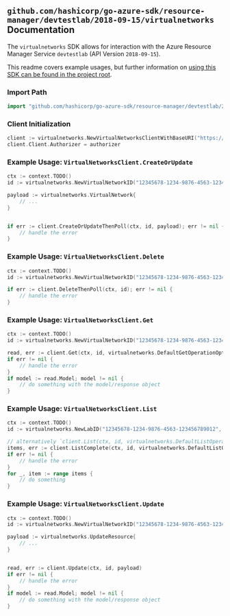 
## `github.com/hashicorp/go-azure-sdk/resource-manager/devtestlab/2018-09-15/virtualnetworks` Documentation

The `virtualnetworks` SDK allows for interaction with the Azure Resource Manager Service `devtestlab` (API Version `2018-09-15`).

This readme covers example usages, but further information on [using this SDK can be found in the project root](https://github.com/hashicorp/go-azure-sdk/tree/main/docs).

### Import Path

```go
import "github.com/hashicorp/go-azure-sdk/resource-manager/devtestlab/2018-09-15/virtualnetworks"
```


### Client Initialization

```go
client := virtualnetworks.NewVirtualNetworksClientWithBaseURI("https://management.azure.com")
client.Client.Authorizer = authorizer
```


### Example Usage: `VirtualNetworksClient.CreateOrUpdate`

```go
ctx := context.TODO()
id := virtualnetworks.NewVirtualNetworkID("12345678-1234-9876-4563-123456789012", "example-resource-group", "labValue", "nameValue")

payload := virtualnetworks.VirtualNetwork{
	// ...
}


if err := client.CreateOrUpdateThenPoll(ctx, id, payload); err != nil {
	// handle the error
}
```


### Example Usage: `VirtualNetworksClient.Delete`

```go
ctx := context.TODO()
id := virtualnetworks.NewVirtualNetworkID("12345678-1234-9876-4563-123456789012", "example-resource-group", "labValue", "nameValue")

if err := client.DeleteThenPoll(ctx, id); err != nil {
	// handle the error
}
```


### Example Usage: `VirtualNetworksClient.Get`

```go
ctx := context.TODO()
id := virtualnetworks.NewVirtualNetworkID("12345678-1234-9876-4563-123456789012", "example-resource-group", "labValue", "nameValue")

read, err := client.Get(ctx, id, virtualnetworks.DefaultGetOperationOptions())
if err != nil {
	// handle the error
}
if model := read.Model; model != nil {
	// do something with the model/response object
}
```


### Example Usage: `VirtualNetworksClient.List`

```go
ctx := context.TODO()
id := virtualnetworks.NewLabID("12345678-1234-9876-4563-123456789012", "example-resource-group", "nameValue")

// alternatively `client.List(ctx, id, virtualnetworks.DefaultListOperationOptions())` can be used to do batched pagination
items, err := client.ListComplete(ctx, id, virtualnetworks.DefaultListOperationOptions())
if err != nil {
	// handle the error
}
for _, item := range items {
	// do something
}
```


### Example Usage: `VirtualNetworksClient.Update`

```go
ctx := context.TODO()
id := virtualnetworks.NewVirtualNetworkID("12345678-1234-9876-4563-123456789012", "example-resource-group", "labValue", "nameValue")

payload := virtualnetworks.UpdateResource{
	// ...
}


read, err := client.Update(ctx, id, payload)
if err != nil {
	// handle the error
}
if model := read.Model; model != nil {
	// do something with the model/response object
}
```
